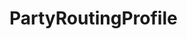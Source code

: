 # PartyRoutingProfile   

<script src="https://unpkg.com/@stoplight/elements/web-components.min.js"></script>
<link rel="stylesheet" href="https://unpkg.com/@stoplight/elements/styles.min.css">

<elements-api
  apiDescriptionUrl="PartyRoutingProfile.yaml"
  layout="sidebar"
  router="hash"
  hideTryIt="false"
  hideSchemas="false"
  hideInternal="false"
/>